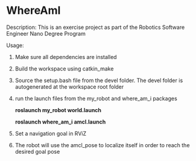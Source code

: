 # WhereAmI

Description: This is an exercise project as part of the Robotics Software Engineer Nano Degree Program

Usage:

1) Make sure all dependencies are installed

2) Build the workspace using catkin_make

3) Source the setup.bash file from the devel folder. The devel folder is autogenerated at the workspace root folder

4) run the launch files from the my_robot and where_am_i packages

	**roslaunch my_robot world.launch**
	
	**roslaunch where_am_i amcl.launch**
 

5) Set a navigation goal in RViZ

6) The robot will use the amcl_pose to localize itself in order to reach the desired goal pose

